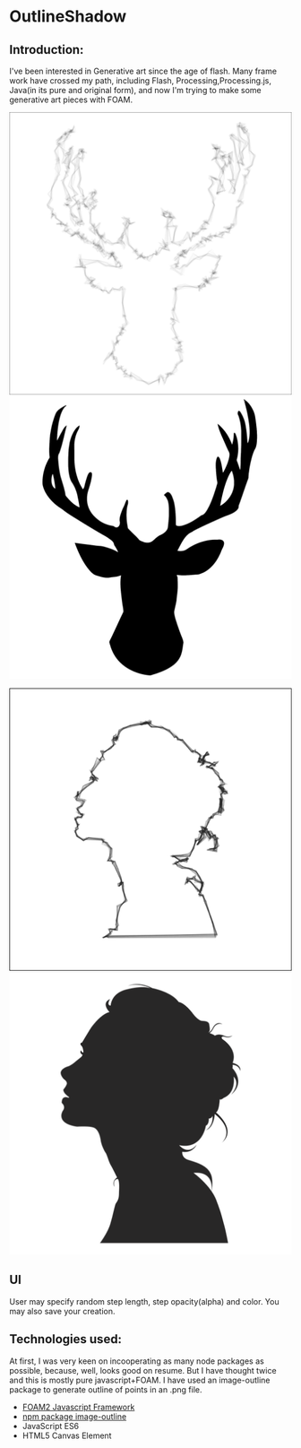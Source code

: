 # OutlineShadow

## Introduction: 
I've been interested in Generative art since the age of flash. Many frame work have crossed my path, including Flash, Processing,Processing.js, Java(in its pure and original form), and now I'm trying to make some generative art pieces with FOAM.

![Original](https://github.com/uwyang/OutlineShadow/blob/master/examples/stag_shadow.png "stag")
![Shadow](https://github.com/uwyang/OutlineShadow/blob/master/examples/stag.png "stag")


![Shadow](https://github.com/uwyang/OutlineShadow/blob/master/examples/girl_sketch.png "girl")
![Original](https://github.com/uwyang/OutlineShadow/blob/master/examples/girl.png "girl")

## UI

User may specify random step length, step opacity(alpha) and color. 
You may also save your creation. 

## Technologies used: 

At first, I was very keen on incooperating as many node packages as possible, because, well, looks good on resume. But I have thought twice and this is mostly pure javascript+FOAM. I have used an image-outline package to generate outline of points in an .png file.

- [FOAM2 Javascript Framework](https://github.com/foam-framework/foam2 "FOAM2 Github page")
- [npm package image-outline](https://www.npmjs.com/package/image-outline "npm image-outline page")
- JavaScript ES6
- HTML5 Canvas Element

## 
